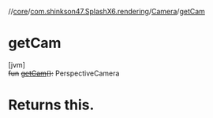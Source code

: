 //[core](../../../index.md)/[com.shinkson47.SplashX6.rendering](../index.md)/[Camera](index.md)/[getCam](get-cam.md)

# getCam

[jvm]\
~~fun~~ [~~getCam~~](get-cam.md)~~(~~~~)~~~~:~~ PerspectiveCamera

# Returns this.
